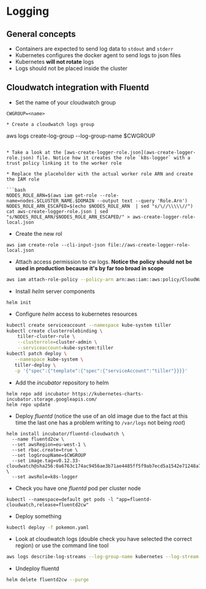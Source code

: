 # Logging


## General concepts

* Containers are expected to send log data to `stdout` and `stderr`
* Kubernetes configures the docker agent to send logs to json files
* Kubernetes **will not rotate** logs
* Logs should not be placed inside the cluster

## Cloudwatch integration with Fluentd

* Set the name of your cloudwatch group

```
CWGROUP=<name>

* Create a cloudwatch logs group

```
aws logs create-log-group --log-group-name $CWGROUP
```

* Take a look at the [aws-create-logger-role.json](aws-create-logger-role.json) file. Notice how it creates the role `k8s-logger` with a trust policy linking it to the worker role

* Replace the placeholder with the actual worker role ARN and create the IAM role

```bash
NODES_ROLE_ARN=$(aws iam get-role --role-name=nodes.$CLUSTER_NAME.$DOMAIN --output text --query 'Role.Arn')
NODES_ROLE_ARN_ESCAPED=$(echo $NODES_ROLE_ARN  | sed "s/\//\\\\\//")
cat aws-create-logger-role.json | sed "s/NODES_ROLE_ARN/$NODES_ROLE_ARN_ESCAPED/" > aws-create-logger-role-local.json
```
* Create the new rol

```
aws iam create-role --cli-input-json file://aws-create-logger-role-local.json
```

* Attach access permission to cw logs. **Notice the policy should not be used in production because it's by far too broad in scope**

```bash
aws iam attach-role-policy --policy-arn arn:aws:iam::aws:policy/CloudWatchLogsFullAccess --role-name k8s-logger
```

* Install *helm* server components

```
helm init
```

* Configure *helm* access to kubernetes resources

```bash
kubectl create serviceaccount --namespace kube-system tiller
kubectl create clusterrolebinding \
    tiller-cluster-rule \
    --clusterrole=cluster-admin \
    --serviceaccount=kube-system:tiller
kubectl patch deploy \
   --namespace kube-system \
   tiller-deploy \
   -p '{"spec":{"template":{"spec":{"serviceAccount":"tiller"}}}}' 
```

* Add the *incubator* repository to helm

```
helm repo add incubator https://kubernetes-charts-incubator.storage.googleapis.com/
helm repo update
```

* Deploy *fluentd* (notice the use of an old image due to the fact at this time the last one has a problem writing to `/var/logs` not being *root*)

```
helm install incubator/fluentd-cloudwatch \
  --name fluentd2cw \
  --set awsRegion=eu-west-1 \
  --set rbac.create=true \
  --set logGroupName=$CWGROUP
  --set image.tag=v0.12.33-cloudwatch@sha256:0a6763c174ac9456ae3b71ae4485ff5f9ab7ecd5a1542e71248a72c54666f02c \
  --set awsRole=k8s-logger
```

* Check you have one *fluentd* pod per cluster node

```
kubectl --namespace=default get pods -l "app=fluentd-cloudwatch,release=fluentd2cw"
```

* Deploy something

```bash
kubectl deploy -f pokemon.yaml
```

* Look at cloudwatch logs (double check you have selected the correct region) or use the command line tool

```bash
aws logs describe-log-streams --log-group-name kubernetes --log-stream-name-prefix kubernetes.var.log.containers.pokemon
```

* Undeploy fluentd

```bash
helm delete fluentd2cw --purge
```